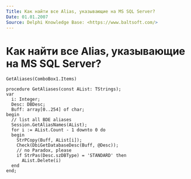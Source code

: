```yaml
---
Title: Как найти все Alias, указывающие на MS SQL Server?
Date: 01.01.2007
Source: Delphi Knowledge Base: <https://www.baltsoft.com/>
---
```



Как найти все Alias, указывающие на MS SQL Server?
===================================================

    GetAliases(ComboBox1.Items)
     
    procedure GetAliases(const AList: TStrings);
    var
      i: Integer;
      Desc: DBDesc;
      Buff: array[0..254] of char;
    begin
      // list all BDE aliases
      Session.GetAliasNames(AList);
      for i := AList.Count - 1 downto 0 do
      begin
        StrPCopy(Buff, AList[i]);
        Check(DbiGetDatabaseDesc(Buff, @Desc));
        // no Paradox, please
        if StrPas(Desc.szDBType) = 'STANDARD' then
          AList.Delete(i)
      end
    end;

